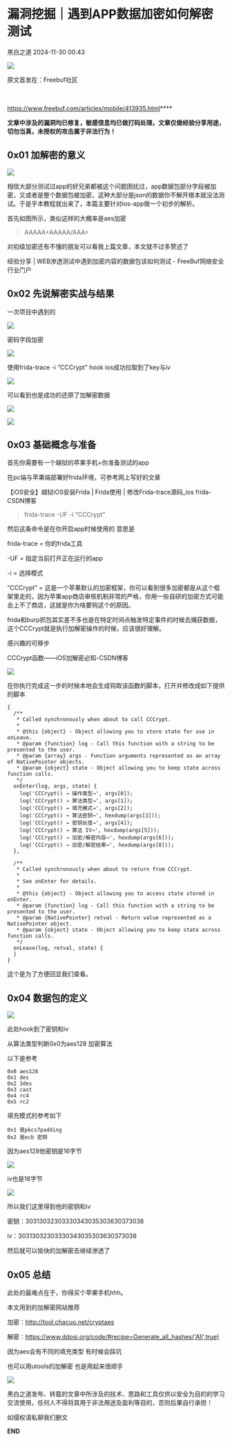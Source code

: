 #  漏洞挖掘｜遇到APP数据加密如何解密测试   
 黑白之道   2024-11-30 00:43  
  
![](https://mmbiz.qpic.cn/mmbiz_gif/3xxicXNlTXLicwgPqvK8QgwnCr09iaSllrsXJLMkThiaHibEntZKkJiaicEd4ibWQxyn3gtAWbyGqtHVb0qqsHFC9jW3oQ/640?wx_fmt=gif "")  
  
  
原文首发在：Freebuf社区  
‍  
‍  
  
https://www.freebuf.com/articles/mobile/413935.html****  
  
**文章中涉及的漏洞均已修复，敏感信息均已做打码处理，文章仅做经验分享用途，切勿当真，未授权的攻击属于非法行为！**  
## 0x01 加解密的意义  
  
![](https://mmbiz.qpic.cn/mmbiz_jpg/iar31WKQlTTo4C96dBM8uLUyjObZf4NsM4aE3oEeAe3NyhSksA6IRxiaN5wZ5lu2W26KcXRLgjpvJ3AdlDvkwUug/640?wx_fmt=jpeg&from=appmsg&wxfrom=13&tp=wxpic "")  
  
相信大部分测试过app的好兄弟都被这个问题困扰过，app数据包部分字段被加密，又或者是整个数据包被加密，这种大部分是json的数据你不解开根本就没法测试。于是乎本教程就出来了，本篇主要针对ios-app做一个初步的解析。  
  
首先如图所示，类似这样的大概率是aes加密  
> AAAAA+AAAAA/AAA=  
  
  
对初级加密还有不懂的朋友可以看我上篇文章，本文就不过多赘述了  
  
经验分享 | WEB渗透测试中遇到加密内容的数据包该如何测试 - FreeBuf网络安全行业门户  
## 0x02 先说解密实战与结果  
  
一次项目中遇到的  
  
![](https://mmbiz.qpic.cn/mmbiz_jpg/iar31WKQlTTo4C96dBM8uLUyjObZf4NsMPHeCCbZ3DjmZtJ9c6rpkgAS4sM4rkpptpORGt7j4icEQVo9f6evq4Ig/640?wx_fmt=jpeg&from=appmsg&wxfrom=13&tp=wxpic "")  
  
密码字段加密  
  
![](https://mmbiz.qpic.cn/mmbiz_jpg/iar31WKQlTTo4C96dBM8uLUyjObZf4NsM4aE3oEeAe3NyhSksA6IRxiaN5wZ5lu2W26KcXRLgjpvJ3AdlDvkwUug/640?wx_fmt=jpeg&from=appmsg&tp=wxpic&wxfrom=5&wx_lazy=1&wx_co=1 "")  
  
使用frida-trace -i “CCCrypt” hook ios成功拉取到了key与iv  
  
![](https://mmbiz.qpic.cn/mmbiz_jpg/iar31WKQlTTo4C96dBM8uLUyjObZf4NsMW3zBoic14uVG8ayAO1o5lQQLEdTcqBLAUGXpYhJmtbaXEWJgJOQx18Q/640?wx_fmt=jpeg&from=appmsg&tp=wxpic&wxfrom=5&wx_lazy=1&wx_co=1 "")  
  
可以看到也是成功的还原了加解密数据  
  
![](https://mmbiz.qpic.cn/mmbiz_jpg/iar31WKQlTTo4C96dBM8uLUyjObZf4NsMhcFgUHqS1N2xHqPnrQK15SziaRyqL0SbhdJQGjM12pApMib24cR3gsrA/640?wx_fmt=jpeg&from=appmsg&tp=wxpic&wxfrom=5&wx_lazy=1&wx_co=1 "")  
  
  
![](https://mmbiz.qpic.cn/mmbiz_jpg/iar31WKQlTTo4C96dBM8uLUyjObZf4NsMvvTiaQVrR6CnaTuGvTica1WgqFw5MZjVyXaNBoFwlHteG4LcTFZZOaLw/640?wx_fmt=jpeg&from=appmsg&tp=wxpic&wxfrom=5&wx_lazy=1&wx_co=1 "")  
## 0x03 基础概念与准备  
  
首先你需要有一个越狱的苹果手机+你准备测试的app  
  
在pc端与苹果端部署好frida环境，可参考网上写好的文章  
  
【iOS安全】越狱iOS安装Frida | Frida使用 | 修改Frida-trace源码_ios frida-CSDN博客  
> frida-trace -UF -i “CCCrypt”  
  
  
然后这条命令是在你开启app时候使用的 意思是  
  
frida-trace = 你的frida工具  
  
-UF = 指定当前打开正在运行的app  
  
-i = 选择模式  
  
“CCCrypt” = 这是一个苹果默认的加密框架，你可以看到很多加密都是从这个框架里走的，因为苹果app商店审核机制非常的严格，你用一些自研的加密方式可能会上不了商店，这就是你为啥要钩这个的原因。  
  
frida和burp抓包其实差不多也是在特定时间点触发特定事件的时候去捕获数据，这个CCCrypt就是执行加解密操作的时候，应该很好理解。  
  
感兴趣的可移步  
  
CCCrypt函数——iOS加解密必知-CSDN博客  
  
![](https://mmbiz.qpic.cn/mmbiz_jpg/iar31WKQlTTo4C96dBM8uLUyjObZf4NsMAzRdv8ibFia6k2fx1gibRs3cyZUtMKSS237RreMMBcrLpK7Jib7gHCT7HQ/640?wx_fmt=jpeg&from=appmsg&tp=wxpic&wxfrom=5&wx_lazy=1&wx_co=1 "")  
  
在你执行完成这一步的时候本地会生成钩取该函数的脚本，打开并修改成如下提供的脚本  
```
{
  /**
   * Called synchronously when about to call CCCrypt.
   *
   * @this {object} - Object allowing you to store state for use in onLeave.
   * @param {function} log - Call this function with a string to be presented to the user.
   * @param {array} args - Function arguments represented as an array of NativePointer objects.
   * @param {object} state - Object allowing you to keep state across function calls.
   */
  onEnter(log, args, state) {
    log('CCCrypt() → 操作类型→', args[0]);
    log('CCCrypt() → 算法类型→', args[1]);
    log('CCCrypt() → 填充模式→', args[2]);
    log('CCCrypt() → 算法密钥→', hexdump(args[3]));
    log('CCCrypt() → 密钥长度→', args[4]);
    log('CCCrypt() → 算法 IV→', hexdump(args[5]));
    log('CCCrypt() → 加密/解密内容→', hexdump(args[6]));
    log('CCCrypt() → 加密/解密结果→', hexdump(args[8]));
  },

  /**
   * Called synchronously when about to return from CCCrypt.
   *
   * See onEnter for details.
   *
   * @this {object} - Object allowing you to access state stored in onEnter.
   * @param {function} log - Call this function with a string to be presented to the user.
   * @param {NativePointer} retval - Return value represented as a NativePointer object.
   * @param {object} state - Object allowing you to keep state across function calls.
   */
  onLeave(log, retval, state) {
  }
}
```  
  
这个是为了方便回显我们查看。  
## 0x04 数据包的定义  
  
![](https://mmbiz.qpic.cn/mmbiz_jpg/iar31WKQlTTo4C96dBM8uLUyjObZf4NsMW3zBoic14uVG8ayAO1o5lQQLEdTcqBLAUGXpYhJmtbaXEWJgJOQx18Q/640?wx_fmt=jpeg&from=appmsg&tp=wxpic&wxfrom=5&wx_lazy=1&wx_co=1 "")  
  
此处hook到了密钥和iv  
  
从算法类型判断0x0为aes128 加密算法  
  
以下是参考  
```
0x0 aes128
0x1 des
0x2 3des
0x3 cast
0x4 rc4
0x5 rc2
```  
  
填充模式的参考如下  
```
0x1 是pkcs7padding
0x2 是ecb 密钥
```  
  
因为aes128他密钥是16字节  
  
![](https://mmbiz.qpic.cn/mmbiz_jpg/iar31WKQlTTo4C96dBM8uLUyjObZf4NsMKQ4HM9gLTjG4ibyGjsquRmCacahBzHNpnAeeIpcwHwW95O4vCC5Mkbg/640?wx_fmt=jpeg&from=appmsg&tp=wxpic&wxfrom=5&wx_lazy=1&wx_co=1 "")  
  
  
iv也是16字节  
  
![](https://mmbiz.qpic.cn/mmbiz_jpg/iar31WKQlTTo4C96dBM8uLUyjObZf4NsMJEwYFt5CZkQhUVt9libpZlVZvctj8sNnLh2iaubqY1icJxqRxhAbMnnKA/640?wx_fmt=jpeg&from=appmsg&tp=wxpic&wxfrom=5&wx_lazy=1&wx_co=1 "")  
  
  
所以我们这里得到他的密钥和iv  
  
密钥：30313032303330343035303630373038  
  
iv：30313032303330343035303630373038  
  
然后就可以愉快的加解密去继续渗透了  
## 0x05 总结  
  
此处的最难点在于，你得买个苹果手机hhh。  
  
本文用到的加解密网站推荐  
  
加密：http://tool.chacuo.net/cryptaes  
  
解密：https://www.ddosi.org/code/#recipe=Generate_all_hashes('All',true)  
  
因为aes会有不同的填充类型 有时候会踩坑  
  
也可以用utools的加解密 也是用起来很顺手  
  
![](https://mmbiz.qpic.cn/mmbiz_jpg/iar31WKQlTTo4C96dBM8uLUyjObZf4NsM4VmZhvPZDB0LocibsqmYmsIm7XjKCYL9G6f4I4eVy8pdV9hOHhwtHow/640?wx_fmt=jpeg&from=appmsg&tp=wxpic&wxfrom=5&wx_lazy=1&wx_co=1 "")  
  
黑白之道发布、转载的文章中所涉及的技术、思路和工具仅供以安全为目的的学习交流使用，任何人不得将其用于非法用途及盈利等目的，否则后果自行承担！  
  
如侵权请私聊我们删文  
  
  
**END**  
  
  

